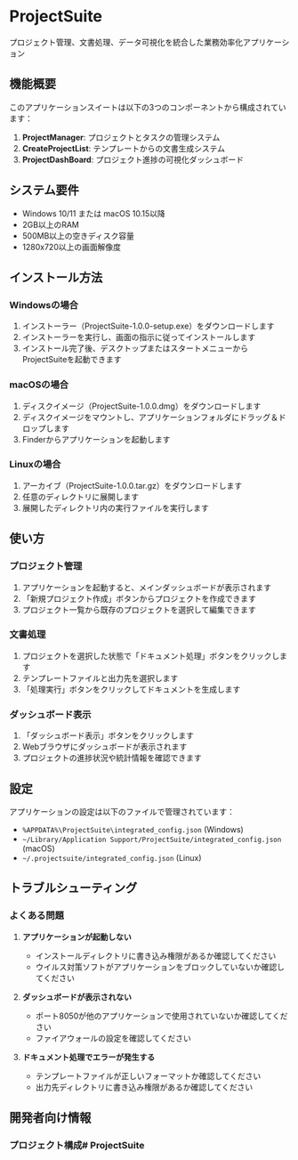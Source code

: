 # ProjectSuite

プロジェクト管理、文書処理、データ可視化を統合した業務効率化アプリケーション

## 機能概要

このアプリケーションスイートは以下の3つのコンポーネントから構成されています：

1. **ProjectManager**: プロジェクトとタスクの管理システム
2. **CreateProjectList**: テンプレートからの文書生成システム
3. **ProjectDashBoard**: プロジェクト進捗の可視化ダッシュボード

## システム要件

- Windows 10/11 または macOS 10.15以降
- 2GB以上のRAM
- 500MB以上の空きディスク容量
- 1280x720以上の画面解像度

## インストール方法

### Windowsの場合

1. インストーラー（ProjectSuite-1.0.0-setup.exe）をダウンロードします
2. インストーラーを実行し、画面の指示に従ってインストールします
3. インストール完了後、デスクトップまたはスタートメニューからProjectSuiteを起動できます

### macOSの場合

1. ディスクイメージ（ProjectSuite-1.0.0.dmg）をダウンロードします
2. ディスクイメージをマウントし、アプリケーションフォルダにドラッグ＆ドロップします
3. Finderからアプリケーションを起動します

### Linuxの場合

1. アーカイブ（ProjectSuite-1.0.0.tar.gz）をダウンロードします
2. 任意のディレクトリに展開します
3. 展開したディレクトリ内の実行ファイルを実行します

## 使い方

### プロジェクト管理

1. アプリケーションを起動すると、メインダッシュボードが表示されます
2. 「新規プロジェクト作成」ボタンからプロジェクトを作成できます
3. プロジェクト一覧から既存のプロジェクトを選択して編集できます

### 文書処理

1. プロジェクトを選択した状態で「ドキュメント処理」ボタンをクリックします
2. テンプレートファイルと出力先を選択します
3. 「処理実行」ボタンをクリックしてドキュメントを生成します

### ダッシュボード表示

1. 「ダッシュボード表示」ボタンをクリックします
2. Webブラウザにダッシュボードが表示されます
3. プロジェクトの進捗状況や統計情報を確認できます

## 設定

アプリケーションの設定は以下のファイルで管理されています：

- `%APPDATA%\ProjectSuite\integrated_config.json` (Windows)
- `~/Library/Application Support/ProjectSuite/integrated_config.json` (macOS)
- `~/.projectsuite/integrated_config.json` (Linux)

## トラブルシューティング

### よくある問題

1. **アプリケーションが起動しない**
   - インストールディレクトリに書き込み権限があるか確認してください
   - ウイルス対策ソフトがアプリケーションをブロックしていないか確認してください

2. **ダッシュボードが表示されない**
   - ポート8050が他のアプリケーションで使用されていないか確認してください
   - ファイアウォールの設定を確認してください

3. **ドキュメント処理でエラーが発生する**
   - テンプレートファイルが正しいフォーマットか確認してください
   - 出力先ディレクトリに書き込み権限があるか確認してください

## 開発者向け情報

### プロジェクト構成#   P r o j e c t S u i t e  
 